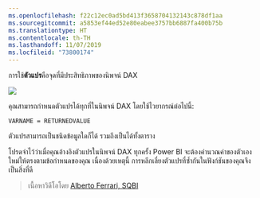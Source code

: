 ```yaml
---
ms.openlocfilehash: f22c12ec0ad5bd413f3658704132143c878df1aa
ms.sourcegitcommit: a5853ef44ed52e80eabee3757bb6887fa400b75b
ms.translationtype: HT
ms.contentlocale: th-TH
ms.lasthandoff: 11/07/2019
ms.locfileid: "73800174"
---
```

การใช้**ตัวแปร**คือจุดที่มีประสิทธิภาพของนิพจน์ DAX

![](media/7-4-dax-expressions/dax-variables_1.png)

คุณสามารถกำหนดตัวแปรได้ทุกที่ในนิพจน์ DAX โดยใช้ไวยากรณ์ต่อไปนี้:

    VARNAME = RETURNEDVALUE

ตัวแปรสามารถเป็นชนิดข้อมูลใดก็ได้ รวมถึงเป็นได้ทั้งตาราง

โปรดจำไว้ว่าเมื่อคุณอ้างอิงตัวแปรในนิพจน์ DAX ทุกครั้ง Power BI จะต้องคำนวณค่าของตัวเองใหม่ให้ตรงตามข้อกำหนดของคุณ เนื่องด้วยเหตุนี้ การหลีกเลี่ยงตัวแปรที่ซ้ำกันในฟังก์ชันของคุณจึงเป็นสิ่งที่ดี

> เนื้อหาวิดีโอโดย [Alberto Ferrari, SQBI](https://www.sqlbi.com/learning-dax)
> 
> 

